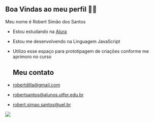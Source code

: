 ## Boa Vindas ao meu perfil 👨‍🎓

Meu nome é Robert Simão dos Santos

- Estou estudando na [Alura](https://www.alura.com.br)
- Estou me desenvolvendo na Linguagem JavaScript
- Utilizo esse espaço para prototipagem de criações conforme me aprimoro no curso

  ## Meu contato
  
 - robertdilla@gmail.com  
 - robertsantos@alunos.utfpr.edu.br  
 - robert.simao.santos@uel.br
  
![](https://media1.tenor.com/m/DDPfsplKF5EAAAAC/yes-yas.gif)
